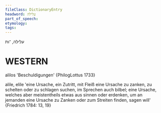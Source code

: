 ```yaml
---
fileClass: DictionaryEntry
headword: עלילה
part_of_speech: 
etymology: 
tags: 
---
```

עלילה, ־ות

WESTERN
========

alilos 'Beschuldigungen' {PhilogLottus 1733}

alile, elile 'eine Ursache, ein Zutritt, mit Fleiß eine Ursache zu zanken, zu schelten oder zu schlagen suchen, im Sprechen auch bilbel; eine Ursache, welches aber meistentheils etwas aus sinnen oder erdenken, um an jemanden eine Ursache zu Zanken oder zum Streiten finden, sagen will' {Friedrich 1784: 13, 19}